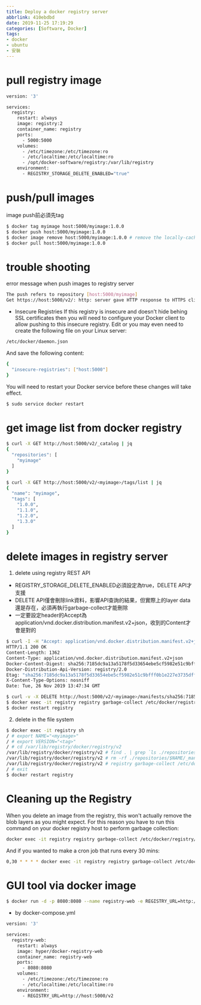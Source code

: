 ```yaml
---
title: Deploy a docker registry server
abbrlink: 410ebdbd
date: 2019-11-25 17:19:29
categories: [Software, Docker]
tags:
- docker
- ubuntu
- 安裝
---
```


# pull registry image
```bash
version: '3'

services:
  registry:
    restart: always
    image: registry:2
    container_name: registry
    ports:
      - 5000:5000
    volumes:
      - /etc/timezone:/etc/timezone:ro
      - /etc/localtime:/etc/localtime:ro
      - /opt/docker-software/registry:/var/lib/registry
    environment:
      - REGISTRY_STORAGE_DELETE_ENABLED="true"
```

# push/pull images
image push前必須先tag
```bash
$ docker tag myimage host:5000/myimage:1.0.0
$ docker push host:5000/myimage:1.0.0
$ docker image remove host:5000/myimage:1.0.0 # remove the locally-cached host:5000/myimage:1.0.0
$ docker pull host:5000/myimage:1.0.0
```

# trouble shooting
error message when push images to registry server
```bash
The push refers to repository [host:5000/myimage]
Get https://host:5000/v2/: http: server gave HTTP response to HTTPS client
```
* Insecure Registries
If this registry is insecure and doesn't hide behing SSL certificates then you will need to configure your Docker client to allow pushing to this insecure registry.
Edit or you may even need to create the following file on your Linux server:
```bash
/etc/docker/daemon.json
```
And save the following content:
```bash
{
  "insecure-registries": ["host:5000"]
}
```
You will need to restart your Docker service before these changes will take effect.
```bash
$ sudo service docker restart
```

# get image list from docker registry
```bash
$ curl -X GET http://host:5000/v2/_catalog | jq
{
  "repositories": [
    "myimage"
  ]
}

$ curl -X GET http://host:5000/v2/<myimage>/tags/list | jq
{
  "name": "myimage",
  "tags": [
    "1.0.0",
    "1.1.0",
    "1.2.0",
    "1.3.0"
  ]
}
```

# delete images in registry server
1. delete using registry REST API
* REGISTRY_STORAGE_DELETE_ENABLED必須設定為true，DELETE API才支援
* DELETE API僅會刪除link資料，影響API查詢的結果，但實際上的layer data還是存在，必須再執行garbage-collect才能刪除
* 一定要設定header的Accept為application/vnd.docker.distribution.manifest.v2+json，收到的Content才會是對的
```bash
$ curl -I -H "Accept: application/vnd.docker.distribution.manifest.v2+json" http://host:5000/v2/<myimage>/manifests/<tag>
HTTP/1.1 200 OK
Content-Length: 1362
Content-Type: application/vnd.docker.distribution.manifest.v2+json
Docker-Content-Digest: sha256:7185dc9a13a5178f5d33654ebe5cf5982e51c9bfff0b1e227e3735dffffe7226
Docker-Distribution-Api-Version: registry/2.0
Etag: "sha256:7185dc9a13a5178f5d33654ebe5cf5982e51c9bfff0b1e227e3735dffffe7226"
X-Content-Type-Options: nosniff
Date: Tue, 26 Nov 2019 13:47:34 GMT

$ curl -v -X DELETE http://host:5000/v2/<myimage>/manifests/sha256:7185dc9a13a5178f5d33654ebe5cf5982e51c9bfff0b1e227e3735dffffe7226
$ docker exec -it registry registry garbage-collect /etc/docker/registry/config.yml
$ docker restart registry
```
2. delete in the file system
```bash
$ docker exec -it registry sh
/ # export NAME="<myimage>"
/ # export VERSION="<tag>"
/ # cd /var/lib/registry/docker/registry/v2
/var/lib/registry/docker/registry/v2 # find . | grep `ls ./repositories/$NAME/_manifests/tags/$VERSION/index/sha256`| xargs rm -rf $1
/var/lib/registry/docker/registry/v2 # rm -rf ./repositories/$NAME/_manifests/tags/$VERSION
/var/lib/registry/docker/registry/v2 # registry garbage-collect /etc/docker/registry/config.yml
/ # exit
$ docker restart registry
```

# Cleaning up the Registry
When you delete an image from the registry, this won't actually remove the blob layers as you might expect. For this reason you have to run this command on your docker registry host to perform garbage collection:
```bash
docker exec -it registry registry garbage-collect /etc/docker/registry/config.yml
```
And if you wanted to make a cron job that runs every 30 mins:
```bash
0,30 * * * * docker exec -it registry registry garbage-collect /etc/docker/registry/config.yml >> /dev/null 2>&1
```

# GUI tool via docker image
```bash
$ docker run -d -p 8080:8080 --name registry-web -e REGISTRY_URL=http://host:5000/v2 hyper/docker-registry-web
```
* by docker-compose.yml
```bash
version: '3'

services:
  registry-web:
    restart: always
    image: hyper/docker-registry-web
    container_name: registry-web
    ports:
      - 8080:8080
    volumes:
      - /etc/timezone:/etc/timezone:ro
      - /etc/localtime:/etc/localtime:ro
    environment:
      - REGISTRY_URL=http://host:5000/v2
```